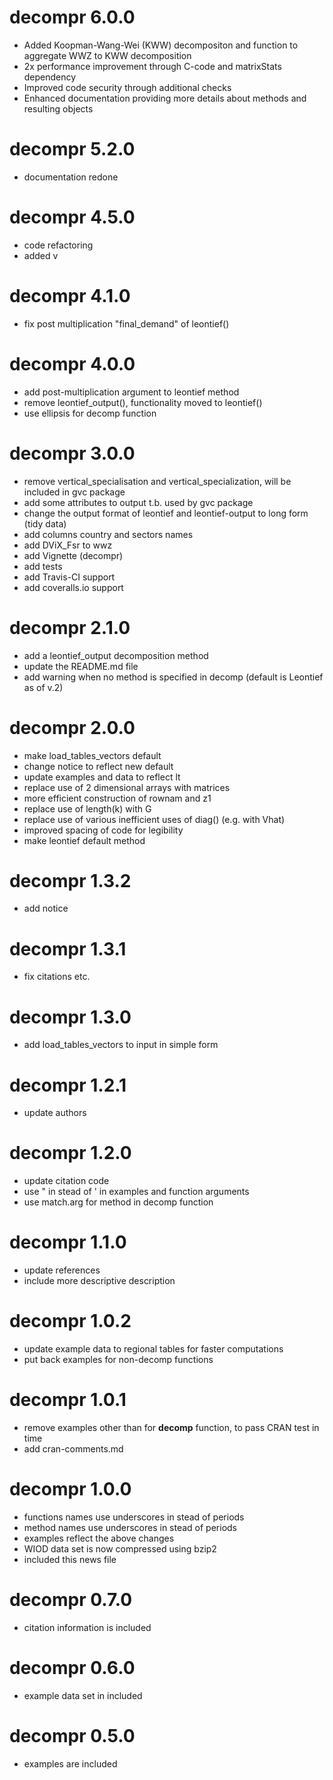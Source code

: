 decompr 6.0.0
=======================
* Added Koopman-Wang-Wei (KWW) decompositon and function to aggregate WWZ to KWW decomposition
* 2x performance improvement through C-code and matrixStats dependency
* Improved code security through additional checks
* Enhanced documentation providing more details about methods and resulting objects

decompr 5.2.0
=======================
* documentation redone


decompr 4.5.0
=======================
* code refactoring
* added v

decompr 4.1.0
=======================
* fix post multiplication "final_demand" of leontief()

decompr 4.0.0
=======================
* add post-multiplication argument to leontief method
* remove leontief_output(), functionality moved to leontief()
* use ellipsis for decomp function

decompr 3.0.0
=======================
* remove vertical_specialisation and vertical_specialization, will be included in gvc package
* add some attributes to output t.b. used by gvc package
* change the output format of leontief and leontief-output to long form (tidy data)
* add columns country and sectors names
* add DViX_Fsr to wwz
* add Vignette (decompr)
* add tests
* add Travis-CI support
* add coveralls.io support

decompr 2.1.0
=======================
* add a leontief_output decomposition method
* update the README.md file
* add warning when no method is specified in decomp (default is Leontief as of v.2)

decompr 2.0.0
=======================
* make load_tables_vectors default
* change notice to reflect new default
* update examples and data to reflect lt
* replace use of 2 dimensional arrays with matrices
* more efficient construction of rownam and z1
* replace use of length(k) with G
* replace use of various inefficient uses of diag() (e.g. with Vhat)
* improved spacing of code for legibility
* make leontief default method

decompr 1.3.2
=======================
* add notice

decompr 1.3.1
=======================
* fix citations etc.

decompr 1.3.0
=======================
* add load_tables_vectors to input in simple form

decompr 1.2.1
=======================
* update authors

decompr 1.2.0
=======================
* update citation code
* use " in stead of ' in examples and function arguments
* use match.arg for method in decomp function

decompr 1.1.0
=======================
* update references
* include more descriptive description

decompr 1.0.2
=======================
* update example data to regional tables for faster computations
* put back examples for non-decomp functions

decompr 1.0.1
=======================
* remove examples other than for **decomp** function, to pass CRAN test in time
* add cran-comments.md

decompr 1.0.0
=======================
* functions names use underscores in stead of periods
* method names use underscores in stead of periods
* examples reflect the above changes
* WIOD data set is now compressed using bzip2
* included this news file

decompr 0.7.0
=======================
* citation information is included

decompr 0.6.0
=======================
* example data set in included

decompr 0.5.0
=======================
* examples are included

